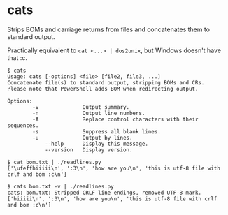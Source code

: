 # cats

Strips BOMs and carriage returns from files and concatenates them to
standard output.

Practically equivalent to `cat <...> | dos2unix`, but Windows doesn't have
that :c.

```console
$ cats
Usage: cats [-options] <file> [file2, file3, ...]
Concatenate file(s) to standard output, stripping BOMs and CRs.
Please note that PowerShell adds BOM when redirecting output.

Options:
        -v              Output summary.
        -n              Output line numbers.
        -A              Replace control characters with their sequences.
        -s              Suppress all blank lines.
        -u              Output by lines.
            --help      Display this message.
            --version   Display version.
```

```console
$ cat bom.txt | ./readlines.py
['\ufeffhiiiii\n', ':3\n', 'how are you\n', 'this is utf-8 file with crlf and bom :c\n']

$ cats bom.txt -v | ./readlines.py
cats: bom.txt: Stripped CRLF line endings, removed UTF-8 mark.
['hiiiii\n', ':3\n', 'how are you\n', 'this is utf-8 file with crlf and bom :c\n']
```
